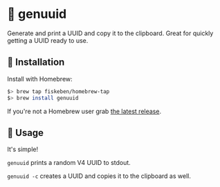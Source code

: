 # 💫 genuuid

Generate and print a UUID and copy it to the clipboard.
Great for quickly getting a UUID ready to use.

## 💾 Installation

Install with Homebrew:

```bash
$> brew tap fiskeben/homebrew-tap
$> brew install genuuid
```

If you're not a Homebrew user grab
[the latest release](releases/tag/1.0.1).

## 📖 Usage

It's simple!

`genuuid` prints a random V4 UUID to stdout.

`genuuid -c` creates a UUID and copies it to the
clipboard as well.

